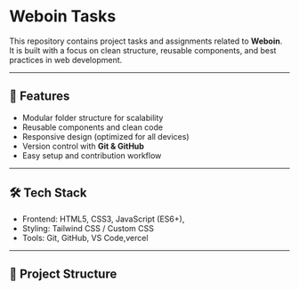 # Weboin Tasks

This repository contains project tasks and assignments related to **Weboin**.  
It is built with a focus on clean structure, reusable components, and best practices in web development.

---

## 🚀 Features
- Modular folder structure for scalability  
- Reusable components and clean code  
- Responsive design (optimized for all devices)  
- Version control with **Git & GitHub**  
- Easy setup and contribution workflow  

---

## 🛠️ Tech Stack
- Frontend: HTML5, CSS3, JavaScript (ES6+),  
- Styling: Tailwind CSS / Custom CSS  
- Tools: Git, GitHub, VS Code,vercel 

---

## 📂 Project Structure

